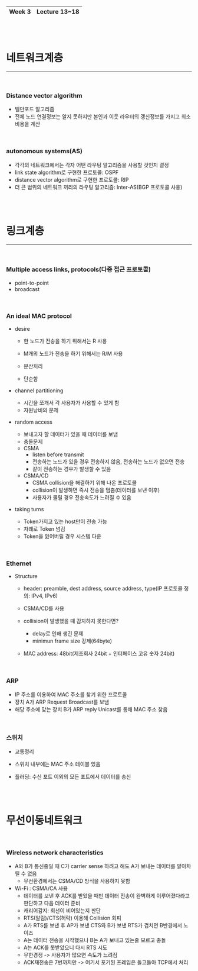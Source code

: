 | Week 3 | Lecture 13~18 |
| :----: | :-----------: |

<br/>

<br/>

# 네트워크계층

---

<br/>

### Distance vector algorithm

- 벨만포드 알고리즘
- 전체 노드 연결정보는 알지 못하지만 본인과 이웃 라우터의 갱신정보를 가지고 최소비용을 계산

<br/>

### autonomous systems(AS)

- 각각의 네트워크에서는 각자 어떤 라우팅 알고리즘을 사용할 것인지 결정
- link state algorithm로 구현한 프로토콜: OSPF
- distance vector algorithm로 구현한 프로토콜: RIP
- 더 큰 범위의 네트워크 끼리의 라우팅 알고리즘: Inter-AS(BGP 프로토콜 사용)

<br/>

<br/>

# 링크계층

---

<br/>

### Multiple access links, protocols(다중 접근 프로토콜)

- point-to-point
- broadcast

<br/>

### An ideal MAC protocol

- desire

  - 한 노드가 전송을 하기 위해서는 R 사용

  - M개의 노드가 전송을 하기 위해서는 R/M 사용

  - 분산처리
  - 단순함

- channel partitioning

  - 시간을 쪼개서 각 사용자가 사용할 수 있게 함
  - 자원낭비의 문제

- random access

  - 보내고자 할 데이터가 있을 때 데이터를 보냄
  - 충돌문제
  - CSMA
    - listen before transmit
    - 전송하는 노드가 있을 경우 전송하지 않음, 전송하는 노드가 없으면 전송
    - 같이 전송하는 경우가 발생할 수 있음
  - CSMA/CD
    - CSMA collision을 해결하기 위해 나온 프로토콜
    - collision이 발생하면 즉시 전송을 멈춤(데이터를 보낸 이후)
    - 사용자가 몰릴 경우 전송속도가 느려질 수 있음

- taking turns

  - Token가지고 있는 host만이 전송 가능
  - 차례로 Token 넘김
  - Token을 잃어버릴 경우 시스템 다운

<br/>

### Ethernet

- Structure
  - header:  preamble, dest address, source address, type(IP 프로토콜 정의: IPv4, IPv6)
  - CSMA/CD를 사용
  - collision이 발생했을 때 감지하지 못한다면?
    - delay로 인해 생긴 문제
    - minimun frame size 강제(64byte)

  - MAC address: 48bit(제조회사 24bit + 인터페이스 고유 숫자 24bit)


<br/>

### ARP

- IP 주소를 이용하여 MAC 주소를 찾기 위한 프로토콜
- 장치 A가 ARP Request Broadcast를 보냄
- 해당 주소에 맞는 장치 B가 ARP reply Unicast를 통해 MAC 주소 찾음

<br/>

### 스위치

- 교통정리

- 스위치 내부에는 MAC 주소 테이블 있음
- 플러딩: 수신 포트 이외의 모든 포트에서 데이터를 송신

<br/>

<br/>

# 무선이동네트워크

<br/>

### Wireless network characteristics

- A와 B가 통신중일 때 C가 carrier sense 하려고 해도 A가 보내는 데이터를 알아차릴 수 없음
  - 무선환경에서는 CSMA/CD 방식을 사용하지 못함
- Wi-Fi : CSMA/CA 사용
  - 데이터를 보낸 후 ACK를 받았을 때만 데이터 전송이 완벽하게 이루어졌다라고 판단하고 다음 데이터 준비
  - 캐리어감지: 회선이 비어있는지 판단
  - RTS(알림)/CTS(허락) 이용해 Collision 회피
  - A가 RTS를 보낸 후 AP가 보낸 CTS와 B가 보낸 RTS가 겹치면 B반경에서 노이즈
  - A는 데이터 전송을 시작했으나 B는 A가 보내고 있는줄 모르고 충돌
  - A는 ACK를 못받았으니 다시 RTS 시도
  - 무한경쟁 -> 사용자가 많으면 속도가 느려짐
  - ACK재전송은 7번까지만 -> 여기서 포기된 프레임은 돌고돌아 TCP에서 처리

<br/>

<br/>

